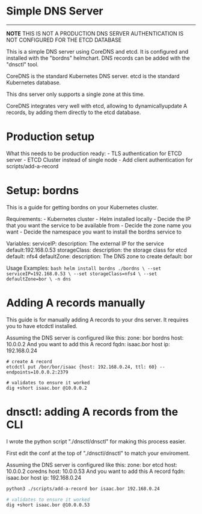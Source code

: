# Simple DNS Server
------------

**NOTE** THIS IS NOT A PRODUCTION DNS SERVER
	 AUTHENTICATION IS NOT CONFIGURED FOR
	 THE ETCD DATABASE 

This is a simple DNS server using CoreDNS and etcd. It is configured and
installed with the "bordns" helmchart. DNS records can be added with the 
"dnsctl" tool.

CoreDNS is the standard Kubernetes DNS server.
etcd is the standard Kubernetes database.

This dns server only supports a single zone at this time.

CoreDNS integrates very well with etcd, allowing to dynamicallyupdate A records, by adding them directly to the etcd database.


# Production setup

What this needs to be production ready:
	- TLS authentication for ETCD server
	- ETCD Cluster instead of single node
	- Add client authentication for scripts/add-a-record

# Setup: bordns

This is a guide for getting bordns on your Kubernetes cluster.

Requirements:
	- Kubernetes cluster
	- Helm installed locally
	- Decide the IP that you want the service to be available from 
	- Decide the zone name you want
	- Decide the namespace you want to install the bordns service to

Variables:
	serviceIP:
		 description: The external IP for the service
		 default:192.168.0.53 
	storageClass: 
		 description: the storage class for etcd
		 default: nfs4
	defaultZone: 
		 description: The DNS zone to create
		 default: bor 

Usage Examples:
	```bash
	helm install bordns ./bordns \
		--set serviceIP=192.168.0.53 \
		--set storageClass=nfs4 \
		--set defaultZone=bor \
		-n dns
	```

# Adding A records manually

This guide is for manually adding A records to
your dns server. It requires you to have 
etcdctl installed. 

Assuming the DNS server is configured like this:
  zone: bor
  bordns host: 10.0.0.2
And you want to add this A record
  fqdn: isaac.bor
  host ip: 192.168.0.24

```
# create A record
etcdctl put /bor/bor/isaac {host: 192.168.0.24, ttl: 60} --endpoints=10.0.0.2:2379

# validates to ensure it worked
dig +short isaac.bor @10.0.0.2
```

# dnsctl: adding A records from the CLI

I wrote the python script "./dnsctl/dnsctl" for making
this process easier.

First edit the conf at the top of "./dnsctl/dnsctl"
to match your enviroment.

Assuming the DNS server is configured like this:
  zone: bor
  etcd host: 10.0.0.2
  coredns host: 10.0.0.53
And you want to add this A record
  fqdn: isaac.bor
  host ip: 192.168.0.24

```bash
python3 ./scripts/add-a-record bor isaac.bor 192.168.0.24

# validates to ensure it worked
dig +short isaac.bor @10.0.0.53
```
